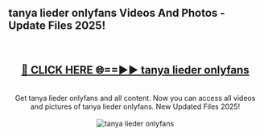 <h2>tanya lieder onlyfans Videos And Photos - Update Files 2025!</h2>
<br>
<div align="center">
<h2><a href="https://linkcuts.com/hfmhzwbr" rel="nofollow">🔴 CLICK HERE 🌐==►► tanya lieder onlyfans</a></h2>
<br>
Get tanya lieder onlyfans and all content. Now you can access all videos and pictures of tanya lieder onlyfans. New Updated Files 2025!
<br>
<br>
<a href="https://linkcuts.com/hfmhzwbr" rel="nofollow" data-target="animated-image.originalLink"><img src="https://i.ibb.co.com/WyWwxjT/player-gif2.gif" alt="tanya lieder onlyfans" style="max-width: 100%; display: inline-block;" data-target="animated-image.originalImage"></a>
</div>
<br>